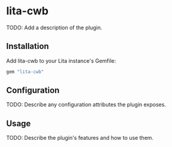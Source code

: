 # lita-cwb

TODO: Add a description of the plugin.

## Installation

Add lita-cwb to your Lita instance's Gemfile:

``` ruby
gem "lita-cwb"
```

## Configuration

TODO: Describe any configuration attributes the plugin exposes.

## Usage

TODO: Describe the plugin's features and how to use them.
